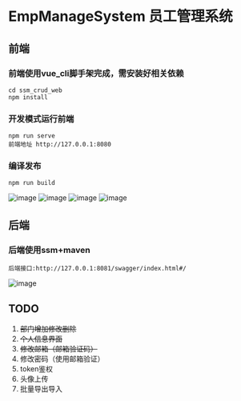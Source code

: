# EmpManageSystem 员工管理系统

## 前端
### 前端使用vue_cli脚手架完成，需安装好相关依赖
```
cd ssm_crud_web
npm install
```

### 开发模式运行前端
```
npm run serve
前端地址 http://127.0.0.1:8080
```

### 编译发布
```
npm run build
```
![image](https://z3.ax1x.com/2021/08/20/fOuuI1.png)
![image](https://z3.ax1x.com/2021/08/20/fOKIht.png)
![image](https://z3.ax1x.com/2021/08/20/fOM3HH.png)
![image](https://z3.ax1x.com/2021/08/20/fOMdv8.png)


## 后端
### 后端使用ssm+maven
```
后端接口:http://127.0.0.1:8081/swagger/index.html#/
```
![image](https://z3.ax1x.com/2021/08/20/fOM75R.png)

## TODO
1. ~~部门增加修改删除~~
2. ~~个人信息界面~~
3. ~~修改邮箱（邮箱验证码）~~
4. 修改密码（使用邮箱验证）
5. token鉴权
6. 头像上传
7. 批量导出导入